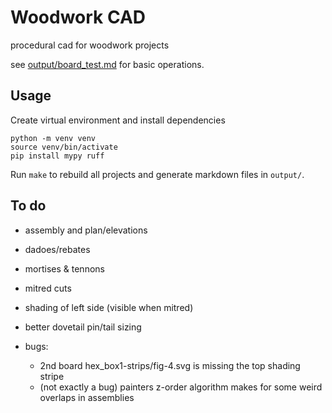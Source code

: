 # Woodwork CAD

procedural cad for woodwork projects

see [output/board_test.md](output/board_test.md) for basic operations.

## Usage

Create virtual environment and install dependencies
```
python -m venv venv
source venv/bin/activate
pip install mypy ruff
```

Run `make` to rebuild all projects and generate markdown files in `output/`.


## To do

* assembly and plan/elevations
* dadoes/rebates
* mortises & tennons
* mitred cuts
* shading of left side (visible when mitred)
* better dovetail pin/tail sizing

* bugs:
  - 2nd board hex_box1-strips/fig-4.svg is missing the top shading stripe
  - (not exactly a bug) painters z-order algorithm makes for some weird overlaps
    in assemblies
